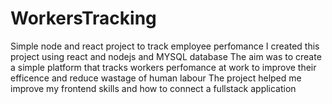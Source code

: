 # WorkersTracking
Simple node and react project to track employee perfomance
I created this project using react and nodejs and MYSQL database 
The aim was to create a simple platform that tracks workers perfomance at work to improve their efficence and reduce wastage of human labour
The project helped me improve my frontend skills and how to connect a fullstack application
